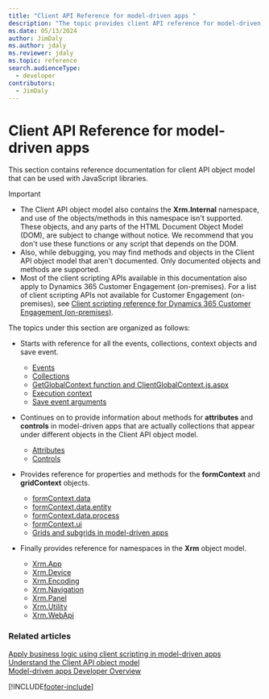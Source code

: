 ```yaml
---
title: "Client API Reference for model-driven apps "
description: "The topic provides client API reference for model-driven apps."
ms.date: 05/13/2024
author: JimDaly
ms.author: jdaly
ms.reviewer: jdaly
ms.topic: reference
search.audienceType: 
  - developer
contributors:
  - JimDaly
---
```

# Client API Reference for model-driven apps



This section contains reference documentation for client API object model that can be used with JavaScript libraries.

> [!IMPORTANT]
> - The Client API object model also contains the **Xrm.Internal** namespace, and use of the objects/methods in this namespace isn't supported. These objects, and any parts of the HTML Document Object Model (DOM), are subject to change without notice. We recommend that you don't use these functions or any script that depends on the DOM.
> - Also, while debugging, you may find methods and objects in the Client API object model that aren't documented. Only documented objects and methods are supported.
> - Most of the client scripting APIs available in this documentation also apply to Dynamics 365 Customer Engagement (on-premises). For a list of client scripting APIs not available for Customer Engagement (on-premises), see [Client scripting reference for Dynamics 365 Customer Engagement (on-premises)](/dynamics365/customerengagement/on-premises/developer/clientapi/reference).

The topics under this section are organized as follows:

- Starts with reference for all the events, collections, context objects and save event.
   - [Events](reference/events.md)
   - [Collections](reference/collections.md)
   - [GetGlobalContext function and ClientGlobalContext.js.aspx](reference/GetGlobalContext-ClientGlobalContext.js.aspx.md)
   - [Execution context](reference/execution-context.md)
   - [Save event arguments](reference/save-event-arguments.md)

- Continues on to provide information about methods for **attributes** and **controls** in model-driven apps that are actually collections that appear under different objects in the Client API object model.

   - [Attributes](reference/attributes.md)
   - [Controls](reference/controls.md)

- Provides reference for properties and methods for the **formContext** and **gridContext** objects.

   - [formContext.data ](reference/formContext-data.md)
   - [formContext.data.entity ](reference/formContext-data-entity.md)
   - [formContext.data.process ](reference/formContext-data-process.md)
   - [formContext.ui ](reference/formContext-ui.md)
   - [Grids and subgrids in model-driven apps ](reference/grids.md)

- Finally provides reference for namespaces in the **Xrm** object model.

   - [Xrm.App](reference/xrm-app.md)
   - [Xrm.Device](reference/xrm-device.md)
   - [Xrm.Encoding](reference/xrm-encoding.md)
   - [Xrm.Navigation](reference/xrm-navigation.md)
   - [Xrm.Panel](reference/xrm-panel.md)
   - [Xrm.Utility](reference/xrm-utility.md)
   - [Xrm.WebApi](reference/xrm-webapi.md)



### Related articles

[Apply business logic using client scripting in model-driven apps](../client-scripting.md)   
[Understand the Client API object model](understand-clientapi-object-model.md)   
[Model-driven apps Developer Overview](../overview.md)


[!INCLUDE[footer-include](../../../includes/footer-banner.md)]
